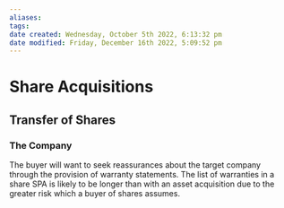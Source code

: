 ```yaml
---
aliases: 
tags: 
date created: Wednesday, October 5th 2022, 6:13:32 pm
date modified: Friday, December 16th 2022, 5:09:52 pm
---
```


# Share Acquisitions

## Transfer of Shares

### The Company

The buyer will want to seek reassurances about the target company through the provision of warranty statements. The list of warranties in a share SPA is likely to be longer than with an asset acquisition due to the greater risk which a buyer of shares assumes.
